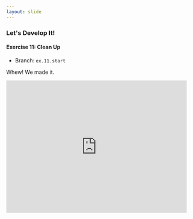 ```yaml
---
layout: slide
---
```


<section>

### Let's Develop It!

#### Exercise 11: Clean Up

* Branch: `ex.11.start`

</section>


<section>

Whew! We made it.

<iframe src="https://giphy.com/embed/oBejtEWqvs1nq" width="480"
height="353" frameBorder="0" class="giphy-embed fragment noprint"
allowFullScreen></iframe>



</section>
